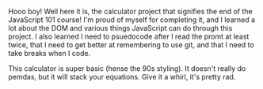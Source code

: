 Hooo boy! Well here it is, the calculator project that signifies the end of the JavaScript 101 course! I'm proud of myself for completing it, and I learned a lot about the DOM and various things JavaScript can do through this project. I also learned I need to psuedocode after I read the promt at least twice, that I need to get better at remembering to use git, and that I need to take breaks when I code. 

This calculator is super basic (hense the 90s styling). It doesn't really do pemdas, but it will stack your equations. Give it a whirl, it's pretty rad.